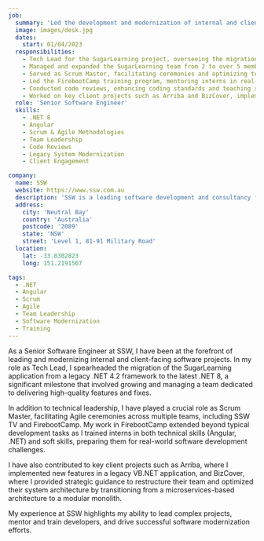 ```yaml
---
job:
  summary: 'Led the development and modernization of internal and client-facing software solutions, managed cross-functional teams, and conducted training programs to enhance technical and soft skills.'
  image: images/desk.jpg
  dates:
    start: 01/04/2023
  responsibilities:
    - Tech Lead for the SugarLearning project, overseeing the migration of a legacy .NET 4.2 application to .NET 8.
    - Managed and expanded the SugarLearning team from 2 to over 5 members, driving feature development and ensuring high-quality deliverables.
    - Served as Scrum Master, facilitating ceremonies and optimizing team performance across multiple teams, including SSW TV and FirebootCamp.
    - Led the FirebootCamp training program, mentoring interns in real-life work scenarios and overseeing the full application lifecycle in Angular and .NET.
    - Conducted code reviews, enhancing coding standards and teaching soft skills related to effective communication with stakeholders and product owners.
    - Worked on key client projects such as Arriba and BizCover, implementing new features and improving system architecture.
  role: 'Senior Software Engineer'
  skills:
    - .NET 8
    - Angular
    - Scrum & Agile Methodologies
    - Team Leadership
    - Code Reviews
    - Legacy System Modernization
    - Client Engagement

company:
  name: SSW
  website: https://www.ssw.com.au
  description: 'SSW is a leading software development and consultancy firm specializing in delivering high-quality, custom software solutions to clients across various industries. The company emphasizes agile practices and continuous improvement to meet business goals effectively.'
  address:
    city: 'Neutral Bay'
    country: 'Australia'
    postcode: '2089'
    state: 'NSW'
    street: 'Level 1, 81-91 Military Road'
  location:
    lat: -33.8302823
    long: 151.2191567

tags:
  - .NET
  - Angular
  - Scrum
  - Agile
  - Team Leadership
  - Software Modernization
  - Training
---
```


As a Senior Software Engineer at SSW, I have been at the forefront of leading and modernizing internal and client-facing software projects. In my role as Tech Lead, I spearheaded the migration of the SugarLearning application from a legacy .NET 4.2 framework to the latest .NET 8, a significant milestone that involved growing and managing a team dedicated to delivering high-quality features and fixes.

In addition to technical leadership, I have played a crucial role as Scrum Master, facilitating Agile ceremonies across multiple teams, including SSW TV and FirebootCamp. My work in FirebootCamp extended beyond typical development tasks as I trained interns in both technical skills (Angular, .NET) and soft skills, preparing them for real-world software development challenges.

I have also contributed to key client projects such as Arriba, where I implemented new features in a legacy VB.NET application, and BizCover, where I provided strategic guidance to restructure their team and optimized their system architecture by transitioning from a microservices-based architecture to a modular monolith.

My experience at SSW highlights my ability to lead complex projects, mentor and train developers, and drive successful software modernization efforts.
